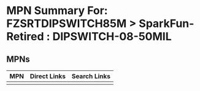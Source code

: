 



# MPN Summary For: FZSRTDIPSWITCH85M > SparkFun-Retired : DIPSWITCH-08-50MIL

## MPNs
  

|MPN|Direct Links|Search Links|
| :--- | :--- | :--- |
||||
